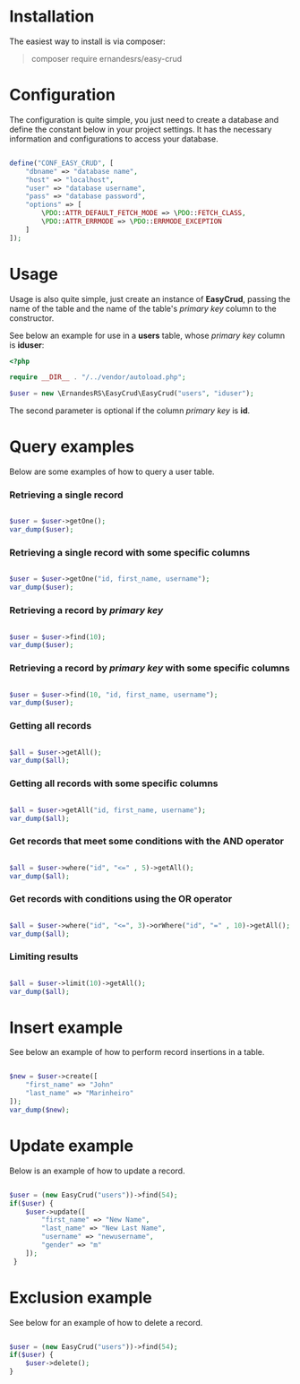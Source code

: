 # Installation
The easiest way to install is via composer:

> composer require ernandesrs/easy-crud

# Configuration
The configuration is quite simple, you just need to create a database and define the constant below in your project settings. It has the necessary information and configurations to access your database.

```php

define("CONF_EASY_CRUD", [
    "dbname" => "database name",
    "host" => "localhost",
    "user" => "database username",
    "pass" => "database password",
    "options" => [
        \PDO::ATTR_DEFAULT_FETCH_MODE => \PDO::FETCH_CLASS,
        \PDO::ATTR_ERRMODE => \PDO::ERRMODE_EXCEPTION
    ]
]);

```

# Usage
Usage is also quite simple, just create an instance of <b>EasyCrud</b>, passing the name of the table and the name of the table's <i>primary key</i> column to the constructor.

See below an example for use in a <b>users</b> table, whose <i>primary key</i> column is <b>iduser</b>:

```php
<?php

require __DIR__ . "/../vendor/autoload.php";

$user = new \ErnandesRS\EasyCrud\EasyCrud("users", "iduser");

```

The second parameter is optional if the column <i>primary key</i> is <b>id</b>.

# Query examples
Below are some examples of how to query a user table.

### Retrieving a single record

```php

$user = $user->getOne();
var_dump($user);

```

### Retrieving a single record with some specific columns

```php

$user = $user->getOne("id, first_name, username");
var_dump($user);

```

### Retrieving a record by <i>primary key</i>

```php

$user = $user->find(10);
var_dump($user);

```

### Retrieving a record by <i>primary key</i> with some specific columns

```php

$user = $user->find(10, "id, first_name, username");
var_dump($user);

```

### Getting all records

```php

$all = $user->getAll();
var_dump($all);

```

### Getting all records with some specific columns

```php

$all = $user->getAll("id, first_name, username");
var_dump($all);

```

### Get records that meet some conditions with the AND operator

```php

$all = $user->where("id", "<=" , 5)->getAll();
var_dump($all);

```

### Get records with conditions using the OR operator

```php

$all = $user->where("id", "<=", 3)->orWhere("id", "=" , 10)->getAll();
var_dump($all);

```

### Limiting results

```php

$all = $user->limit(10)->getAll();
var_dump($all);

```

# Insert example
See below an example of how to perform record insertions in a table.

```php

$new = $user->create([
    "first_name" => "John"
    "last_name" => "Marinheiro"
]);
var_dump($new);

```

# Update example
Below is an example of how to update a record.

```php

$user = (new EasyCrud("users"))->find(54);
if($user) {
    $user->update([
        "first_name" => "New Name",
        "last_name" => "New Last Name",
        "username" => "newusername",
        "gender" => "m"
    ]);
 }

```

# Exclusion example
See below for an example of how to delete a record.

```php

$user = (new EasyCrud("users"))->find(54);
if($user) {
    $user->delete();
}

```